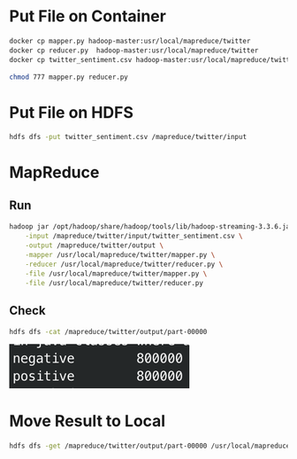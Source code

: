 # Put File on Container

```bash
docker cp mapper.py hadoop-master:usr/local/mapreduce/twitter
docker cp reducer.py  hadoop-master:usr/local/mapreduce/twitter
docker cp twitter_sentiment.csv hadoop-master:usr/local/mapreduce/twitter/input
```

```bash
chmod 777 mapper.py reducer.py
```

# Put File on HDFS

```bash
hdfs dfs -put twitter_sentiment.csv /mapreduce/twitter/input
```

# MapReduce

## Run

```bash
hadoop jar /opt/hadoop/share/hadoop/tools/lib/hadoop-streaming-3.3.6.jar \
    -input /mapreduce/twitter/input/twitter_sentiment.csv \
    -output /mapreduce/twitter/output \
    -mapper /usr/local/mapreduce/twitter/mapper.py \
    -reducer /usr/local/mapreduce/twitter/reducer.py \
    -file /usr/local/mapreduce/twitter/mapper.py \
    -file /usr/local/mapreduce/twitter/reducer.py
```

## Check

```bash
hdfs dfs -cat /mapreduce/twitter/output/part-00000
```

![result](./imgs/result.png)

# Move Result to Local

```bash
hdfs dfs -get /mapreduce/twitter/output/part-00000 /usr/local/mapreduce/twitter/output
```
